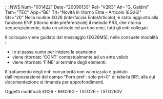  :  : NWS Num="001422" Date="20090130" Rel="V2R3" Atr="G. Galdini" Tem="TEC" App="B£" Tit="Novità in ritorno Ente - Articolo (£G26)" Sts="20"
Nella routine £G26 (interfaccia Ente/Articolo), è stato aggiunto alla funzione ENP (ritorno ente preferenziale) il metodo PR3, che ritorna sequenzialmente, dato un articolo ed un tipo ente, tutti
gli enti collegati.

Il colloquio viene guidato dal messaggio (£G26MS), nelle consuete modalità : 
- lo si passa vuoto per iniziare la scansione
- viene ritornato 'CONT' contestualmente ad un ente valido
- viene ritornato 'FINE' al termine degli elementi.

Il trattamento degli enti con priorità non valorizzata è guidato dall'impostazione del campo "Forn.pref :  solo pri>0" di tabella BR1, alla cui documentazione si rimanda per approfondimenti.

Oggetti modificati
£G26 - B£G26G - TSTG26 - TSTG260V
